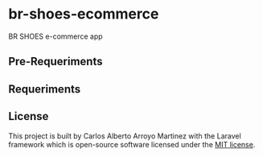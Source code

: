 # br-shoes-ecommerce
BR SHOES e-commerce app

## Pre-Requeriments

## Requeriments

## License
This project is built by Carlos Alberto Arroyo Martinez with the Laravel framework which is open-source software licensed under the [MIT license](https://opensource.org/licenses/MIT).
